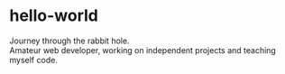 # hello-world
Journey through the rabbit hole.  
Amateur web developer, working on independent projects and teaching myself code.
